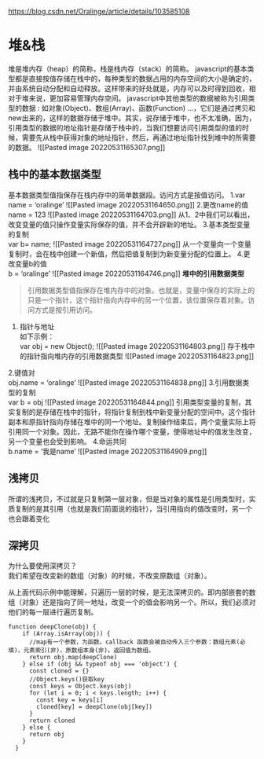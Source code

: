 https://blog.csdn.net/Oralinge/article/details/103585108
# 堆&栈
堆是堆内存（heap）的简称，栈是栈内存（stack）的简称。
javascript的基本类型都是直接按值存储在栈中的，每种类型的数据占用的内存空间的大小是确定的，并由系统自动分配和自动释放。这样带来的好处就是，内存可以及时得到回收，相对于堆来说，更加容易管理内存空间。
javascript中其他类型的数据被称为引用类型的数据 : 如对象(Object)、数组(Array)、函数(Function) …，它们是通过拷贝和new出来的，这样的数据存储于堆中。其实，说存储于堆中，也不太准确，因为，引用类型的数据的地址指针是存储于栈中的，当我们想要访问引用类型的值的时候，需要先从栈中获得对象的地址指针，然后，再通过地址指针找到堆中的所需要的数据。
![[Pasted image 20220531165307.png]]

## **栈中的基本数据类型**
基本数据类型值指保存在栈内存中的简单数据段。访问方式是按值访问。
1.var name = ‘oralinge’
![[Pasted image 20220531164650.png]]
2.更改name的值  
name = 123
![[Pasted image 20220531164703.png]]
从1、2中我们可以看出，改变变量的值只操作变量实际保存的值，并不会开辟新的地址。
3.基本类型变量的复制  
var b= name;
![[Pasted image 20220531164727.png]]
从一个变量向一个变量复制时，会在栈中创建一个新值，然后把值复制到为新变量分配的位置上。
4.更改变量b的值  
b = ‘oralinge’
![[Pasted image 20220531164746.png]]
**堆中的引用数据类型**

> 引用数据类型值指保存在堆内存中的对象。也就是，变量中保存的实际上的只是一个指针，这个指针指向内存中的另一个位置，该位置保存着对象。访问方式是按引用访问。

1.  指针与地址  
    如下示例：  
    var obj = new Object();
	![[Pasted image 20220531164803.png]]
	存于栈中的指针指向堆内存的引用数据类型
![[Pasted image 20220531164823.png]]

2.键值对  
obj.name = ‘oralinge’
![[Pasted image 20220531164838.png]]
3.引用数据类型的复制  
var b = obj
![[Pasted image 20220531164844.png]]
引用类型变量的复制，其实复制的是存储在栈中的指针，将指针复制到栈中新变量分配的空间中。这个指针副本和原指针指向存储在堆中的同一个地址。复制操作结束后，两个变量实际上将引用同一个对象。因此，无路不能你在操作哪个变量，使得地址中的值发生改变，另一个变量也会受到影响。
4.命运共同  
b.name = ‘我是name’
![[Pasted image 20220531164909.png]]

## 浅拷贝
所谓的浅拷贝，不过就是只复制第一层对象，但是当对象的属性是引用类型时，实质复制的是其引用（也就是我们前面说的指针），当引用指向的值改变时，另一个也会跟着变化

## 深拷贝
为什么要使用深拷贝？  
我们希望在改变新的数组（对象）的时候，不改变原数组（对象）。

从上面代码示例中能理解，只遍历一层的时候，是无法深拷贝的。即内部嵌套的数组（对象）还是指向了同一地址，改变一个的值会影响另一个。所以，我们必须对他们的每一层进行遍历复制。
```
function deepClone(obj) {
    if (Array.isArray(obj)) {
      //map有一个参数，为函数。callback 函数会被自动传入三个参数：数组元素(必填)，元素索引(非)，原数组本身(非)。返回值为数组。
      return obj.map(deepClone)
    } else if (obj && typeof obj === 'object') {
      const cloned = {}
      //Object.keys()获取key
      const keys = Object.keys(obj)
      for (let i = 0; i < keys.length; i++) {
        const key = keys[i]
        cloned[key] = deepClone(obj[key])
      }
      return cloned
    } else {
      return obj
    }
  }
```
